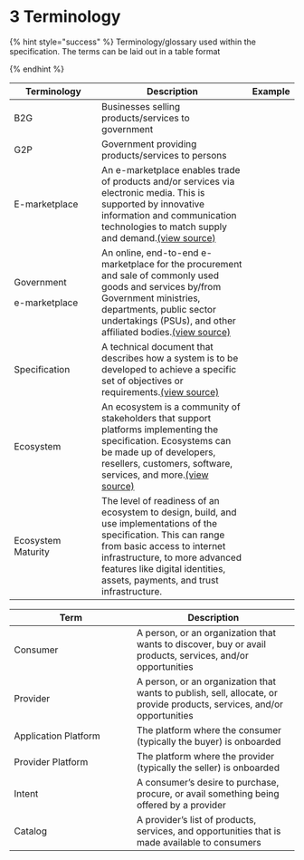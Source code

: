 # 3 Terminology

{% hint style="success" %}
Terminology/glossary used within the specification. The terms can be laid out in a table format


{% endhint %}

<table><thead><tr><th width="162">Terminology</th><th width="315.6666666666667">Description</th><th>Example</th></tr></thead><tbody><tr><td>B2G</td><td>Businesses selling products/services to government</td><td></td></tr><tr><td>G2P</td><td>Government providing products/services to persons</td><td></td></tr><tr><td>E-marketplace</td><td>An e-marketplace enables trade of products and/or services via electronic media. This is supported by innovative information and communication technologies to match supply and demand.<a href="https://www.igi-global.com/dictionary/small-business-collaboration-through-electronic/8848">(view source)</a></td><td></td></tr><tr><td><p>Government</p><p>e-marketplace</p></td><td>An online, end-to-end e-marketplace for the procurement and sale of commonly used goods and services by/from Government ministries, departments, public sector undertakings (PSUs), and other affiliated bodies.<a href="https://assets-bg.gem.gov.in/resources/pdf/GeM_handbook.pdf">(view source)</a></td><td></td></tr><tr><td>Specification</td><td>A technical document that describes how a system is to be developed to achieve a specific set of objectives or requirements.<a href="https://www.pluralsight.com/guides/read-and-understand-architectural-design-specifications-with-agile">(view source)</a></td><td></td></tr><tr><td>Ecosystem</td><td>An ecosystem is a community of stakeholders that support platforms implementing the specification. Ecosystems can be made up of developers, resellers, customers, software, services, and more.<a href="https://www.appdirect.com/resources/glossary/software-ecosystem">(view source)</a></td><td></td></tr><tr><td>Ecosystem Maturity</td><td>The level of readiness of an ecosystem to design, build, and use implementations of the specification. This can range from basic access to internet infrastructure, to more advanced features like digital identities, assets, payments, and trust infrastructure.</td><td></td></tr></tbody></table>

<table data-header-hidden><thead><tr><th width="201">Term</th><th>Description</th></tr></thead><tbody><tr><td>Consumer</td><td>A person, or an organization that wants to discover, buy or avail products, services, and/or opportunities</td></tr><tr><td>Provider</td><td>A person, or an organization that wants to publish, sell, allocate, or provide products, services, and/or opportunities</td></tr><tr><td>Application Platform</td><td>The platform where the consumer (typically the buyer) is onboarded</td></tr><tr><td>Provider Platform</td><td>The platform where the provider (typically the seller) is onboarded</td></tr><tr><td>Intent</td><td>A consumer’s desire to purchase, procure, or avail something being offered by a provider</td></tr><tr><td>Catalog</td><td>A provider’s list of products, services, and opportunities that is made available to consumers</td></tr></tbody></table>

